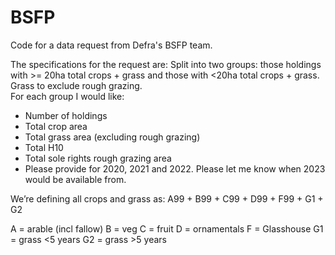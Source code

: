 # BSFP

Code for a data request from Defra's BSFP team.

The specifications for the request are:
Split into two groups: those holdings with >= 20ha total crops + grass and those with <20ha total crops + grass.  Grass to exclude rough grazing.  
For each group I would like:
*	Number of holdings
*	Total crop area
*	Total grass area (excluding rough grazing)
*	Total H10
*	Total sole rights rough grazing area
*	Please provide for 2020, 2021 and 2022.  Please let me know when 2023 would be available from.

We’re defining all crops and grass as: A99 + B99 + C99 + D99 + F99 + G1 + G2

A = arable (incl fallow)
B = veg
C = fruit
D = ornamentals
F = Glasshouse
G1 = grass <5 years
G2 = grass >5 years
